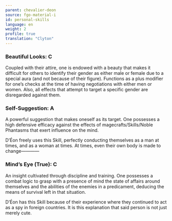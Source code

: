 ```yaml
---
parent: chevalier-deon
source: fgo-material-i
id: personal-skills
language: en
weight: 2
profile: true
translation: "Clyton"
---
```


### Beautiful Looks: C

Coupled with their attire, one is endowed with a beauty that makes it difficult for others to identify their gender as either male or female due to a special aura (and not because of their figure). Functions as a plus modifier for one’s checks at the time of having negotiations with either men or women. Also, all effects that attempt to target a specific gender are disregarded against them.

### Self-Suggestion: A

A powerful suggestion that makes oneself as its target. One possesses a high defensive efficacy against the effects of magecrafts/Skills/Noble Phantasms that exert influence on the mind.

D’Éon freely uses this Skill, perfectly conducting themselves as a man at times, and as a woman at times. At times, even their own body is made to change————

### Mind’s Eye (True): C

An insight cultivated through discipline and training. One possesses a combat logic to grasp with a presence of mind the state of affairs around themselves and the abilities of the enemies in a predicament, deducing the means of survival left in that situation.

D’Éon has this Skill because of their experience where they continued to act as a spy in foreign countries. It is this explanation that said person is not just merely cute.
